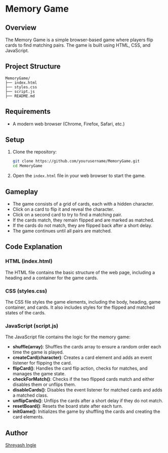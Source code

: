 # Memory Game

## Overview

The Memory Game is a simple browser-based game where players flip cards to find matching pairs. The game is built using HTML, CSS, and JavaScript.

## Project Structure

```
MemoryGame/
├── index.html
├── styles.css
├── script.js
├── README.md
```

## Requirements

- A modern web browser (Chrome, Firefox, Safari, etc.)

## Setup

1. Clone the repository:
   ```bash
   git clone https://github.com/yourusername/MemoryGame.git
   cd MemoryGame
   ```

2. Open the `index.html` file in your web browser to start the game.

## Gameplay

- The game consists of a grid of cards, each with a hidden character.
- Click on a card to flip it and reveal the character.
- Click on a second card to try to find a matching pair.
- If the cards match, they remain flipped and are marked as matched.
- If the cards do not match, they are flipped back after a short delay.
- The game continues until all pairs are matched.

## Code Explanation

### HTML (index.html)

The HTML file contains the basic structure of the web page, including a heading and a container for the game cards.

### CSS (styles.css)

The CSS file styles the game elements, including the body, heading, game container, and cards. It also includes styles for the flipped and matched states of the cards.

### JavaScript (script.js)

The JavaScript file contains the logic for the memory game:

- **shuffle(array)**: Shuffles the cards array to ensure a random order each time the game is played.
- **createCard(character)**: Creates a card element and adds an event listener for flipping the card.
- **flipCard()**: Handles the card flip action, checks for matches, and manages the game state.
- **checkForMatch()**: Checks if the two flipped cards match and either disables them or unflips them.
- **disableCards()**: Disables the event listener for matched cards and adds a matched class.
- **unflipCards()**: Unflips the cards after a short delay if they do not match.
- **resetBoard()**: Resets the board state after each turn.
- **initGame()**: Initializes the game by shuffling the cards and creating the card elements.


## Author

[Shreyash Ingle](https://github.com/shreyash0019)
